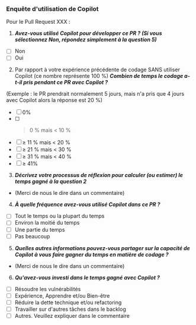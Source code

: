 ### Enquête d'utilisation de Copilot

Pour le Pull Request XXX :

1. ***Avez-vous utilisé Copilot pour développer ce PR ? (Si vous sélectionnez Non, répondez simplement à la question 5)***
- [ ] Non
- [ ] Oui

2. Par rapport à votre expérience précédente de codage SANS utiliser Copilot (ce nombre représente 100 %) ***Combien de temps le codage a-t-il pris pendant ce PR avec Copilot ?***
   
(Exemple : le PR prendrait normalement 5 jours, mais n'a pris que 4 jours avec Copilot alors la réponse est 20 %)
- [ ] 0%
- [ ] > 0 % mais < 10 %
- [ ] ≥ 11 % mais < 20 %
- [ ] ≥ 21 % mais < 30 %
- [ ] ≥ 31 % mais < 40 %
- [ ] ≥ 41%

3. ***Décrivez votre processus de réflexion pour calculer (ou estimer) le temps gagné à la question 2***

- (Merci de nous le dire dans un commentaire)

4. ***À quelle fréquence avez-vous utilisé Copilot dans ce PR ?***
- [ ] Tout le temps ou la plupart du temps
- [ ] Environ la moitié du temps
- [ ] Une partie du temps
- [ ] Pas beaucoup

5. ***Quelles autres informations pouvez-vous partager sur la capacité de Copilot à vous faire gagner du temps en matière de codage ?***

- (Merci de nous le dire dans un commentaire)

6. ***Qu'avez-vous investi dans le temps gagné avec Copilot ?***
- [ ] Résoudre les vulnérabilités
- [ ] Expérience, Apprendre et/ou Bien-être
- [ ] Réduire la dette technique et/ou refactoring
- [ ] Travailler sur d'autres tâches dans le backlog
- [ ] Autres. Veuillez expliquer dans le commentaire